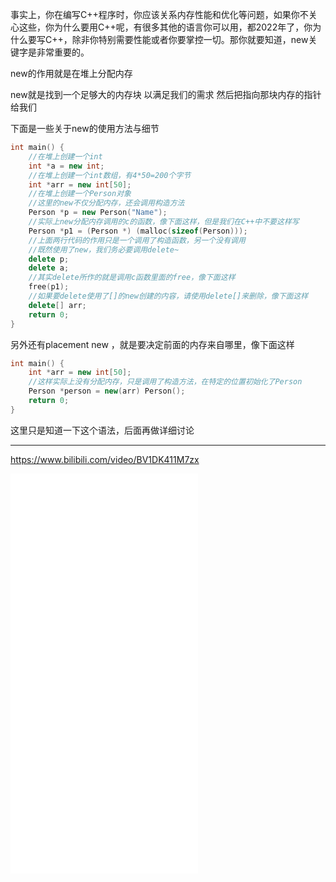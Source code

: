 事实上，你在编写C++程序时，你应该关系内存性能和优化等问题，如果你不关心这些，你为什么要用C++呢，有很多其他的语言你可以用，都2022年了，你为什么要写C++，除非你特别需要性能或者你要掌控一切。那你就要知道，new关键字是非常重要的。

new的作用就是在堆上分配内存

new就是找到一个足够大的内存块 以满足我们的需求 然后把指向那块内存的指针给我们

下面是一些关于new的使用方法与细节

```c++
int main() {
    //在堆上创建一个int
    int *a = new int;
    //在堆上创建一个int数组，有4*50=200个字节
    int *arr = new int[50];
    //在堆上创建一个Person对象
    //这里的new不仅分配内存，还会调用构造方法
    Person *p = new Person("Name");
    //实际上new分配内存调用的c的函数，像下面这样，但是我们在C++中不要这样写
    Person *p1 = (Person *) (malloc(sizeof(Person)));
    //上面两行代码的作用只是一个调用了构造函数，另一个没有调用
    //既然使用了new，我们务必要调用delete~
    delete p;
    delete a;
    //其实delete所作的就是调用c函数里面的free，像下面这样
    free(p1);
    //如果要delete使用了[]的new创建的内容，请使用delete[]来删除，像下面这样
    delete[] arr;
    return 0;
}
```

另外还有placement new ，就是要决定前面的内存来自哪里，像下面这样

```c++
int main() {
    int *arr = new int[50];
    //这样实际上没有分配内存，只是调用了构造方法，在特定的位置初始化了Person
    Person *person = new(arr) Person();
    return 0;
}
```

这里只是知道一下这个语法，后面再做详细讨论

<hr>

https://www.bilibili.com/video/BV1DK411M7zx

<iframe src="//player.bilibili.com/player.html?aid=501074402&bvid=BV1DK411M7zx&cid=279879609&page=1" scrolling="no" border="0" frameborder="no" framespacing="0" allowfullscreen="true" height="640" > </iframe>

